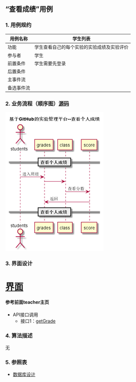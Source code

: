 ## “查看成绩”用例

### 1. 用例规约

用例名称 | 学生列表
---|---
功能 | 学生查看自己的每个实验的实验成绩及实验评价
参与者 | 学生
前置条件 | 学生需要先登录
后置条件 | 
主事件流 | 
备选事件流 | 

### 2. 业务流程（顺序图）[源码](../puml_use/stu_score.puml)
![](../pic/stu_score.png)

### 3. 界面设计
# [界面](https://mousezz.github.io/is_analysis/test6/Ui/index.html)
#### 参考前面teacher主页
- API接口调用
    - 接口1：[getGrade](../Interface/getGrade.md)

### 4. 算法描述

无

### 5. 参照表
- [数据库设计](../Database.md)

